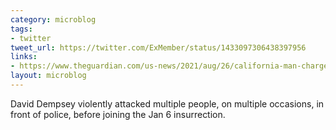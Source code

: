 ```yaml
---
category: microblog
tags:
- twitter
tweet_url: https://twitter.com/ExMember/status/1433097306438397956
links:
- https://www.theguardian.com/us-news/2021/aug/26/california-man-charged-capitol-attack-police
layout: microblog
---
```

David Dempsey violently attacked multiple people, on multiple occasions, in front of police, before joining the Jan 6 insurrection.
